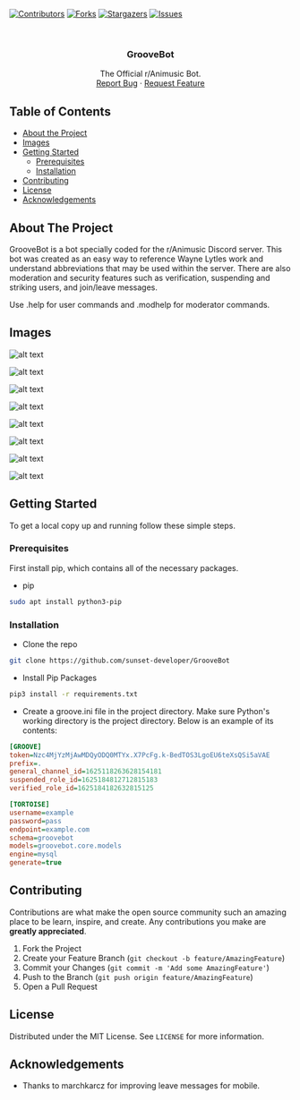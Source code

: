 <!--
*** Thanks for checking out this README Template. If you have a suggestion that would
*** make this better, please fork the repo and create a pull request or simply open
*** an issue with the tag "enhancement".
*** Thanks again! Now go create something AMAZING! :D
***
***
***
*** To avoid retyping too much info. Do a search and replace for the following:
*** github_username, repo_name, twitter_handle, email
-->





<!-- PROJECT SHIELDS -->
<!--
*** I'm using markdown "reference style" links for readability.
*** Reference links are enclosed in brackets [ ] instead of parentheses ( ).
*** See the bottom of this document for the declaration of the reference variables
*** for contributors-url, forks-url, etc. This is an optional, concise syntax you may use.
*** https://www.markdownguide.org/basic-syntax/#reference-style-links
-->
[![Contributors][contributors-shield]][contributors-url]
[![Forks][forks-shield]][forks-url]
[![Stargazers][stars-shield]][stars-url]
[![Issues][issues-shield]][issues-url]



<!-- PROJECT LOGO -->
<br />
<p align="center">
  <h3 align="center">GrooveBot</h3>

  <p align="center">
    The Official r/Animusic Bot.
    <br />
    <a href="https://github.com/sunset-developer/GrooveBot/issues">Report Bug</a>
    ·
    <a href="https://github.com/sunset-developer/GrooveBot/pulls">Request Feature</a>
  </p>
</p>



<!-- TABLE OF CONTENTS -->
## Table of Contents

* [About the Project](#about-the-project)
* [Images](#Images)
* [Getting Started](#getting-started)
  * [Prerequisites](#prerequisites)
  * [Installation](#installation)
* [Contributing](#contributing)
* [License](#license)
* [Acknowledgements](#acknowledgements)



<!-- ABOUT THE PROJECT -->
## About The Project

GrooveBot is a bot specially coded for the r/Animusic Discord server. This bot was created as an easy way to reference
Wayne Lytles work and understand abbreviations that may be used within the server. There are also moderation 
and security features such as verification, suspending and striking users, and join/leave messages.

Use .help for user commands and .modhelp for moderator commands. 

## Images
![alt text](https://github.com/sunset-developer/GrooveBot/blob/master/images/groovebot1.png)

![alt text](https://github.com/sunset-developer/GrooveBot/blob/master/images/groovebot2.png)

![alt text](https://github.com/sunset-developer/GrooveBot/blob/master/images/groovebot3.png)

![alt text](https://github.com/sunset-developer/GrooveBot/blob/master/images/groovebot4.png)

![alt text](https://github.com/sunset-developer/GrooveBot/blob/master/images/groovebot5.png)

![alt text](https://github.com/sunset-developer/GrooveBot/blob/master/images/groovebot6.png)

![alt text](https://github.com/sunset-developer/GrooveBot/blob/master/images/groovebot7.png)

![alt text](https://github.com/sunset-developer/GrooveBot/blob/master/images/groovebot8.png)


<!-- GETTING STARTED -->
## Getting Started

To get a local copy up and running follow these simple steps.

### Prerequisites

First install pip, which contains all of the necessary packages.
* pip
```sh
sudo apt install python3-pip
```

### Installation

* Clone the repo
```sh
git clone https://github.com/sunset-developer/GrooveBot
```

* Install Pip Packages
```sh
pip3 install -r requirements.txt
```

* Create a groove.ini file in the project directory. Make sure Python's working directory is the project directory. 
  Below is an example of its contents:
  
```ini
[GROOVE]
token=Nzc4MjYzMjAwMDQyODQ0MTYx.X7PcFg.k-BedTOS3LgoEU6teXsQSi5aVAE
prefix=.
general_channel_id=1625118263628154181
suspended_role_id=1625184812712815183
verified_role_id=1625184182632815125

[TORTOISE]
username=example
password=pass
endpoint=example.com
schema=groovebot
models=groovebot.core.models
engine=mysql
generate=true
```

<!-- CONTRIBUTING -->
## Contributing

Contributions are what make the open source community such an amazing place to be learn, inspire, and create. Any contributions you make are **greatly appreciated**.

1. Fork the Project
2. Create your Feature Branch (`git checkout -b feature/AmazingFeature`)
3. Commit your Changes (`git commit -m 'Add some AmazingFeature'`)
4. Push to the Branch (`git push origin feature/AmazingFeature`)
5. Open a Pull Request


<!-- LICENSE -->
## License

Distributed under the MIT License. See `LICENSE` for more information.

<!-- ACKNOWLEDGEMENTS -->
## Acknowledgements

* Thanks to marchkarcz for improving leave messages for mobile.


<!-- MARKDOWN LINKS & IMAGES -->
<!-- https://www.markdownguide.org/basic-syntax/#reference-style-links -->
[contributors-shield]: https://img.shields.io/github/contributors/sunset-developer/GrooveBot.svg?style=flat-square
[contributors-url]: https://github.com/sunset-developer/GrooveBot/graphs/contributors
[forks-shield]: https://img.shields.io/github/forks/sunset-developer/GrooveBot.svg?style=flat-square
[forks-url]: https://github.com/sunset-developer/GrooveBot/network/members
[stars-shield]: https://img.shields.io/github/stars/sunset-developer/GrooveBot.svg?style=flat-square
[stars-url]: https://github.com/sunset-developer/GrooveBot/stargazers
[issues-shield]: https://img.shields.io/github/issues/sunset-developer/GrooveBot.svg?style=flat-square
[issues-url]: https://github.com/sunset-developer/GrooveBot/issues
[license-shield]: https://img.shields.io/github/license/sunset-developer/GrooveBot.svg?style=flat-square
[license-url]: https://github.com/sunset-developer/GrooveBot/blob/master/LICENSE
[linkedin-shield]: https://img.shields.io/badge/-LinkedIn-black.svg?style=flat-square&logo=linkedin&colorB=555
[linkedin-url]: https://linkedin.com/in/github_username
[product-screenshot]: images/screenshot.png
